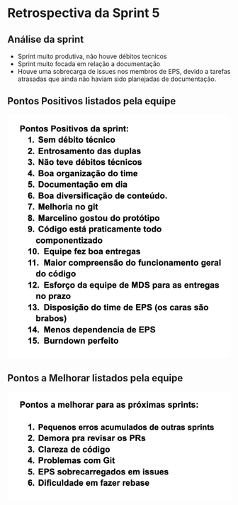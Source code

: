 # Retrospectiva da Sprint 5

## Análise da sprint

- Sprint muito produtiva, não houve débitos tecnicos
- Sprint muito focada em relação a documentação
- Houve uma sobrecarga de issues nos membros de EPS, devido a tarefas atrasadas que ainda não haviam sido planejadas de documentação.

## Pontos Positivos listados pela equipe
  ![img](./pontos_positivos.png)

## Pontos a Melhorar listados pela equipe 
  ![img](./pontos_melhoria.png)